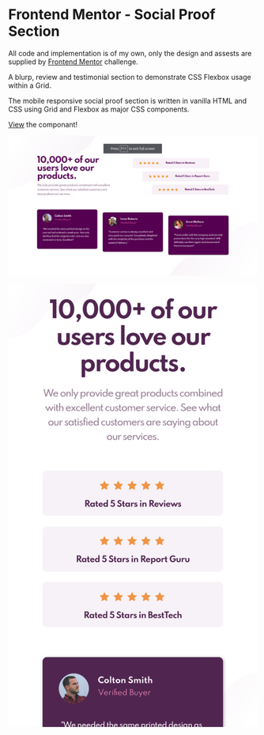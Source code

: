 # Frontend Mentor - Social Proof Section 

All code and implementation is of my own, only the design and assests are supplied by [Frontend Mentor](https://www.frontendmentor.io/challenges/social-proof-section-6e0qTv_bA) challenge.

A blurp, review and testimonial section to demonstrate CSS Flexbox usage within a Grid.

The mobile responsive social proof section is written in vanilla HTML and CSS using Grid and Flexbox as major CSS components.

[View](https://social-proof-section-pi-five.vercel.app/) the componant!

![Screenshot of final desktop implementaion](./design/social-desktop.png)

![Screenshot of final mobile implementaion](./design/social-mobile.png)
